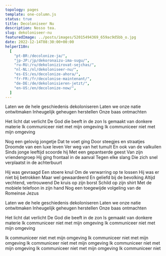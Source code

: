 ```yaml
---
topology: pages
template: one-column.js
status: true
title: Decoloniseer Nu
description: Nosso tea.
slug: dekoloniseer-nu
featuredImage: ../posts/images/52015494369_659ac9d5bb_o.jpg
date: 2022-12-14T08:30:00+00:00
helperI18n:
  [
    "pt-BR:/decolonize-ja/",
    "jp-JP:/jp/dekoronaizu-ima-sugu/",
    "ru-RU:/ru/dekolonizirovat-sejchas/",
    "nl-NL:/nl/dekoloniseer-nu/",
    "es-ES:/es/decolonize-ahora/",
    "fr-FR:/fr/decolonise-maintenant/",
    "de-DE:/de/dekolonisieren-jetzt/",
    "en-US:/en/decolonize-now/",
  ]
---
```


Laten we de hele geschiedenis dekoloniseren
Laten we onze natie ontwitmaken
Inheugelijk geheugen herstellen
Onze baas ontmachten

Het licht dat verlicht
De God die beeft in de zon
Is gemaakt van donkere materie
Ik communiceer niet met mijn omgeving
Ik communiceer niet met mijn omgeving

Nog een gelovig jongetje
Dat te voet ging
Door steegjes en straatjes
Droomde van een luxe leven
Ver weg van het tumult
En ook van de valkuilen
Sinds jonge leeftijd scoorde hij
Met een gepantserde geest
Van zijn vriendengroep
Hij ging frontaal in de aanval
Tegen elke slang
Die zich snel verplaatst in de achterbuurt

Hij was gevraagd
Een stoere knul
Om de verwarring op te lossen
Hij was er niet bij betrokken
Maar wel gewaardeerd
En geliefd bij de bevolking
Altijd vechtend, vertrouwend
De kruis op zijn borst
Schild op zijn shirt
Met de mobiele telefoon in zijn hand
Nog een toegewijde volgeling van de Romeinse Jezus

Laten we de hele geschiedenis dekoloniseren
Laten we onze natie ontwitmaken
Inheugelijk geheugen herstellen
Onze baas ontmachten

Het licht dat verlicht
De God die beeft in de zon
Is gemaakt van donkere materie
Ik communiceer niet met mijn omgeving
Ik communiceer niet met mijn omgeving

Ik communiceer niet met mijn omgeving
Ik communiceer niet met mijn omgeving
Ik communiceer niet met mijn omgeving
Ik communiceer niet met mijn omgeving
Ik communiceer niet met mijn omgeving
Ik communiceer niet

